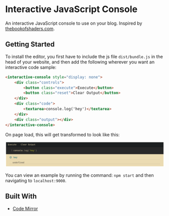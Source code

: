 # Interactive JavaScript Console
An interactive JavaScript console to use on your blog. Inspired by [thebookofshaders.com](https://thebookofshaders.com/).

## Getting Started

To install the editor, you first have to include the js file `dist/bundle.js` in the head of your website, and then add the following wherever you want an interactive code sample:

```html
<interactive-console style="display: none">
    <div class="controls">
        <button class="execute">Execute</button>
        <button class="reset">Clear Output</button>
    </div>
    <div class="code">
        <textarea>console.log('hey')</textarea>
    </div>
    <div class="output"></div>
</interactive-console>
```

On page load, this will get transformed to look like this:

![code sample](https://raw.githubusercontent.com/bennetthardwick/interactive-javascript-console/master/images/interactive-console.png "Interactive Code Sample")

You can view an example by running the command: `npm start` and then navigating to `localhost:9000`.

## Built With
- [Code Mirror](https://codemirror.net/)
